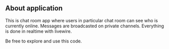 ## About application

This is chat room app where users in particular chat room can see who is currently online. Messages are broadcasted on private channels. Everything is done in realtime with livewire.

Be free to explore and use this code.


